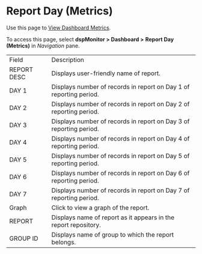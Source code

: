 # Report Day (Metrics)

<div class="use">

Use this page to [View Dashboard
Metrics](../Use_Cases/View_Dashboard_Metrics.htm).

</div>

To access this page, select <span style="font-weight: bold;">dspMonitor
\> </span>**Dashboard \>** **Report Day (Metrics)**
in *Navigation* pane.

|             |                                                                    |
| ----------- | ------------------------------------------------------------------ |
| Field       | Description                                                        |
| REPORT DESC | Displays user-friendly name of report.                             |
| DAY 1       | Displays number of records in report on Day 1 of reporting period. |
| DAY 2       | Displays number of records in report on Day 2 of reporting period. |
| DAY 3       | Displays number of records in report on Day 3 of reporting period. |
| DAY 4       | Displays number of records in report on Day 4 of reporting period. |
| DAY 5       | Displays number of records in report on Day 5 of reporting period. |
| DAY 6       | Displays number of records in report on Day 6 of reporting period. |
| DAY 7       | Displays number of records in report on Day 7 of reporting period. |
| Graph       | Click to view a graph of the report.                               |
| REPORT      | Displays name of report as it appears in the report repository.    |
| GROUP ID    | Displays name of group to which the report belongs.                |

